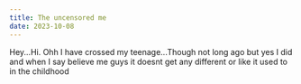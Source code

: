 ```yaml
---
title: The uncensored me
date: 2023-10-08
---
```

Hey...Hi. Ohh I have crossed my teenage...Though not long ago but yes I did and when I say believe me guys it doesnt get any different or like it used to in the childhood
